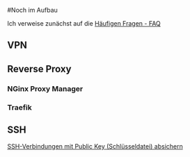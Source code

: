 #Noch im Aufbau

Ich verweise zunächst auf die [Häufigen Fragen - FAQ](/start/faq)

## VPN

## Reverse Proxy

### NGinx Proxy Manager

### Traefik

## SSH
[SSH-Verbindungen mit Public Key (Schlüsseldatei) absichern](https://ei23.de/smarthome/ssh-verbindungen-mit-public-key-verfahren-absichern/)

